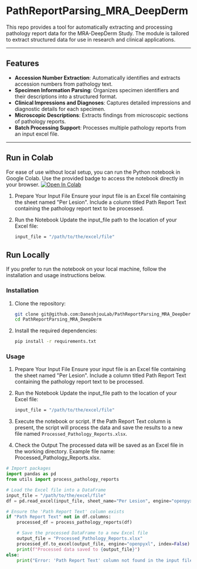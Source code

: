 # PathReportParsing_MRA_DeepDerm

This repo provides a tool for automatically extracting and processing pathology report data for the MRA-DeepDerm Study. The module is tailored to extract structured data for use in research and clinical applications.

---

## Features

- **Accession Number Extraction**: Automatically identifies and extracts accession numbers from pathology text.
- **Specimen Information Parsing**: Organizes specimen identifiers and their descriptions into a structured format.
- **Clinical Impressions and Diagnoses**: Captures detailed impressions and diagnostic details for each specimen.
- **Microscopic Descriptions**: Extracts findings from microscopic sections of pathology reports.
- **Batch Processing Support**: Processes multiple pathology reports from an input excel file.

---

## Run in Colab
For ease of use without local setup, you can run the Python notebook in Google Colab. Use the provided badge to access the notebook directly in your browser.
<a target="_blank" href="https://colab.research.google.com/github/DaneshjouLab/PathReportParsing_MRA_DeepDerm/blob/main/PathReportParser.ipynb">
  <img src="https://colab.research.google.com/assets/colab-badge.svg" alt="Open In Colab"/>
</a>

1. Prepare Your Input File
    Ensure your input file is an Excel file containing the sheet named "Per Lesion".
    Include a column titled Path Report Text containing the pathology report text to be processed.

2. Run the Notebook
    Update the input_file path to the location of your Excel file:
    ```bash
    input_file = "/path/to/the/excel/file"
    ```

## Run Locally
If you prefer to run the notebook on your local machine, follow the installation and usage instructions below.

### Installation

1. Clone the repository:
   ```bash
   git clone git@github.com:DaneshjouLab/PathReportParsing_MRA_DeepDerm.git
   cd PathReportParsing_MRA_DeepDerm
    ```
    
2. Install the required dependencies:
    ```bash
    pip install -r requirements.txt
    ```

### Usage

1. Prepare Your Input File
    Ensure your input file is an Excel file containing the sheet named "Per Lesion".
    Include a column titled Path Report Text containing the pathology report text to be processed.

2. Run the Notebook
    Update the input_file path to the location of your Excel file:
    ```bash
    input_file = "/path/to/the/excel/file"
    ```

3. Execute the notebook or script. If the Path Report Text column is present, the script will process the data and save the results to a new file named `Processed_Pathology_Reports.xlsx`.

4. Check the Output
    The processed data will be saved as an Excel file in the working directory.
    Example file name: Processed_Pathology_Reports.xlsx.


```python
# Import packages
import pandas as pd
from utils import process_pathology_reports

# Load the Excel file into a DataFrame
input_file = "/path/to/the/excel/file"
df = pd.read_excel(input_file, sheet_name="Per Lesion", engine="openpyxl")

# Ensure the 'Path Report Text' column exists
if "Path Report Text" not in df.columns:
    processed_df = process_pathology_reports(df)

    # Save the processed DataFrame to a new Excel file
    output_file = "Processed_Pathology_Reports.xlsx"
    processed_df.to_excel(output_file, engine="openpyxl", index=False)
    print(f"Processed data saved to {output_file}")
else:
    print("Error: 'Path Report Text' column not found in the input file.")
```
